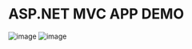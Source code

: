 # ASP.NET MVC APP DEMO

![image](https://user-images.githubusercontent.com/60242731/187288267-7e771567-e7de-41df-9137-701b9163df71.png)
![image](https://user-images.githubusercontent.com/60242731/187288379-bea049f3-91ac-4454-9a64-bda25b6fe9f4.png)
